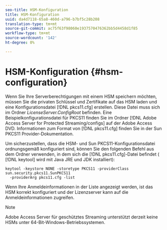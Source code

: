 ```yaml
---
seo-title: HSM-Konfiguration
title: HSM-Konfiguration
uuid: da4d7118-65a8-460d-a796-b7bf5c28b208
translation-type: tm+mt
source-git-commit: ac75f63f98060e1937570476362bb5d4458d1f85
workflow-type: tm+mt
source-wordcount: '142'
ht-degree: 0%

---
```



# HSM-Konfiguration {#hsm-configuration}

Wenn Sie Ihre Serverberechtigungen mit einem HSM speichern möchten, müssen Sie die privaten Schlüssel und Zertifikate auf das HSM laden und eine Konfigurationsdatei [!DNL pkcs11.cfg] erstellen. Diese Datei muss sich im Ordner *LicenseServer.ConfigRoot* befinden. Eine Beispielkonfigurationsdatei für PKCS11 finden Sie im Ordner [!DNL Adobe Access Server for Protected Streaming/configs] auf der Adobe Access DVD. Informationen zum Format von [!DNL pkcs11.cfg] finden Sie in der Sun PKCS11 Provider-Dokumentation.

Um sicherzustellen, dass die HSM- und Sun PKCS11-Konfigurationsdatei ordnungsgemäß konfiguriert sind, können Sie den folgenden Befehl aus dem Ordner verwenden, in dem sich die [!DNL pkcs11.cfg]-Datei befindet ( [!DNL keytool] wird mit Java JRE und JDK installiert):

```
keytool -keystore NONE -storetype PKCS11 -providerClass sun.security.pkcs11.SunPKCS11 
  -providerArg pkcs11.cfg -list
```

Wenn Ihre Anmeldeinformationen in der Liste angezeigt werden, ist das HSM korrekt konfiguriert und der Lizenzserver kann auf die Anmeldeinformationen zugreifen.

>[!NOTE]
>
>Adobe Access Server für geschütztes Streaming unterstützt derzeit keine HSMs unter 64-Bit-Windows-Betriebssystemen.
